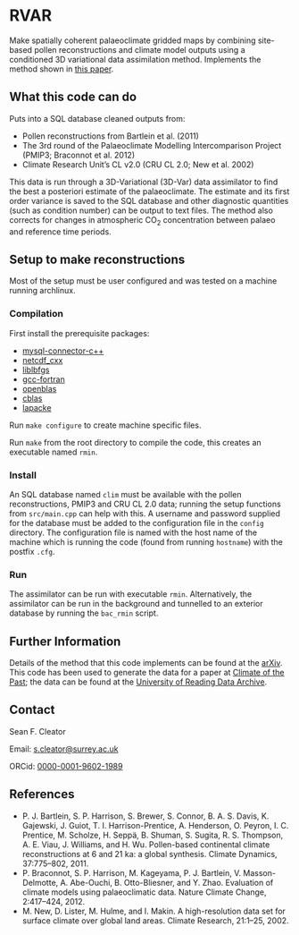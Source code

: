 # RVAR 

Make spatially coherent palaeoclimate gridded maps by combining site-based pollen reconstructions and climate model outputs using a conditioned 3D variational data assimilation method. Implements the method shown in [this paper](https://arxiv.org/abs/1902.04973).

## What this code can do 
Puts into a SQL database cleaned outputs from:

* Pollen reconstructions from Bartlein et al. (2011)
* The 3rd round of the Palaeoclimate Modelling Intercomparison Project (PMIP3; Braconnot et al. 2012) 
* Climate Research Unit’s CL v2.0 (CRU CL 2.0; New et al. 2002) 

This data is run through a 3D-Variational (3D-Var) data assimilator to find the best a posteriori estimate of the palaeoclimate.
The estimate and its first order variance is saved to the SQL database and other diagnostic quantities (such as condition number) can be output to text files. 
The method also corrects for changes in atmospheric CO<sub>2</sub> concentration between palaeo and reference time periods.

## Setup to make reconstructions
Most of the setup must be user configured and was tested on a machine running archlinux. 

### Compilation 
First install the prerequisite packages:

* [mysql-connector-c++](https://aur.archlinux.org/packages/mysql-connector-c%2B%2B/)
* [netcdf_cxx](https://www.archlinux.org/packages/community/x86_64/netcdf-cxx/)
* [liblbfgs](https://aur.archlinux.org/packages/liblbfgs/)
* [gcc-fortran](https://www.archlinux.org/packages/core/x86_64/gcc-fortran/)
* [openblas](https://www.archlinux.org/packages/community-testing/x86_64/openblas/)
* [cblas](https://www.archlinux.org/packages/extra/x86_64/cblas/)
* [lapacke](https://www.archlinux.org/packages/extra/x86_64/lapacke/)

Run `make configure` to create machine specific files.

Run `make` from the root directory to compile the code, this creates an executable named `rmin`.

### Install 

An SQL database named `clim` must be available with the pollen reconstructions, PMIP3 and CRU CL 2.0 data; running the setup functions from `src/main.cpp` can help with this.
A username and password supplied for the database must be added to the configuration file in the `config` directory.
The configuration file is named with the host name of the machine which is running the code (found from running `hostname`) with the postfix `.cfg`.

### Run

The assimilator can be run with executable `rmin`. 
Alternatively, the assimilator can be run in the background and tunnelled to an exterior database by running the `bac_rmin` script.

## Further Information
Details of the method that this code implements can be found at the [arXiv](https://arxiv.org/abs/1902.04973). 
This code has been used to generate the data for a paper at [Climate of the Past](https://www.clim-past-discuss.net/cp-2019-55/); the data can be found at the [University of Reading Data Archive](http://dx.doi.org/10.17864/1947.206).

## Contact
Sean F. Cleator

Email: s.cleator@surrey.ac.uk

ORCid: [0000-0001-9602-1989](https://orcid.org/0000-0001-9602-1989)

## References

* P. J. Bartlein, S. P. Harrison, S. Brewer, S. Connor, B. A. S. Davis, K. Gajewski, J. Guiot, T. I. Harrison-Prentice, A. Henderson, O. Peyron, I. C. Prentice, M. Scholze, H. Seppä, B. Shuman, S. Sugita, R. S. Thompson, A. E. Viau, J. Williams, and H. Wu. Pollen-based continental climate reconstructions at 6 and 21 ka: a global synthesis. Climate Dynamics, 37:775–802, 2011.
* P. Braconnot, S. P. Harrison, M. Kageyama, P. J. Bartlein, V. Masson-Delmotte, A. Abe-Ouchi, B. Otto-Bliesner, and Y. Zhao. Evaluation of climate models using palaeoclimatic data. Nature Climate Change, 2:417–424, 2012.
* M. New, D. Lister, M. Hulme, and I. Makin. A high-resolution data set for surface climate over
global land areas. Climate Research, 21:1–25, 2002.
